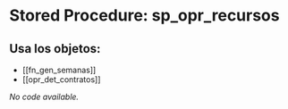 # Stored Procedure: sp_opr_recursos

## Usa los objetos:
- [[fn_gen_semanas]]
- [[opr_det_contratos]]

*No code available.*
